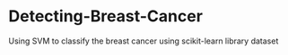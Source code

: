 # Detecting-Breast-Cancer
Using SVM to classify the breast cancer using scikit-learn library dataset
